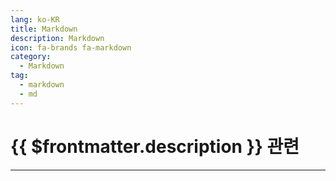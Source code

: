```yaml
---
lang: ko-KR
title: Markdown
description: Markdown
icon: fa-brands fa-markdown
category:
  - Markdown
tag: 
  - markdown
  - md
---
```


# {{ $frontmatter.description }} 관련



<ShieldsGroup logos="markdown"/>

---

<TagLinks />